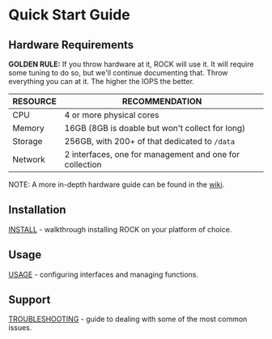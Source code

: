 # Quick Start Guide

## Hardware Requirements

**GOLDEN RULE:** If you throw hardware at it, ROCK will use it. It will require some tuning to do so, but we'll continue documenting that.  Throw everything you can at it. The higher the IOPS the better.

|   RESOURCE  |     RECOMMENDATION |
| ----------- | ------------------ |
| CPU         | 4 or more physical cores |
| Memory      | 16GB (8GB is doable but won't collect for long) |
| Storage     | 256GB, with 200+ of that dedicated to `/data` |
| Network     | 2 interfaces, one for management and one for collection |

NOTE: A more in-depth hardware guide can be found in the [wiki](../../wiki/devel/index.md).


## Installation

[INSTALL](install.md) - walkthrough installing ROCK on your platform of choice.

## Usage

[USAGE](usage.md) - configuring interfaces and managing functions.

## Support

[TROUBLESHOOTING](support.md) - guide to dealing with some of the most common issues.

